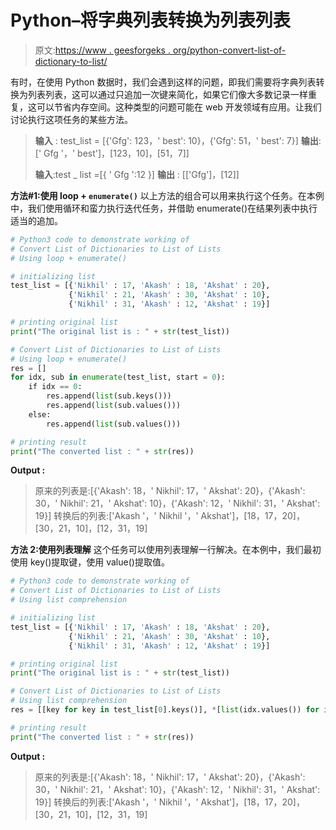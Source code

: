 # Python–将字典列表转换为列表列表

> 原文:[https://www . geesforgeks . org/python-convert-list-of-dictionary-to-list/](https://www.geeksforgeeks.org/python-convert-list-of-dictionaries-to-list-of-lists/)

有时，在使用 Python 数据时，我们会遇到这样的问题，即我们需要将字典列表转换为列表列表，这可以通过只追加一次键来简化，如果它们像大多数记录一样重复，这可以节省内存空间。这种类型的问题可能在 web 开发领域有应用。让我们讨论执行这项任务的某些方法。

> **输入** : test_list = [{'Gfg': 123，' best': 10}，{'Gfg': 51，' best': 7}]
> **输出**:[' Gfg '，' best']，[123，10]，[51，7]]
> 
> **输入**:test _ list =[{ ' Gfg ':12 }]
> **输出** : [['Gfg']，[12]]

**方法#1:使用 loop + `enumerate()`**
以上方法的组合可以用来执行这个任务。在本例中，我们使用循环和蛮力执行迭代任务，并借助 enumerate()在结果列表中执行适当的追加。

```py
# Python3 code to demonstrate working of 
# Convert List of Dictionaries to List of Lists
# Using loop + enumerate()

# initializing list
test_list = [{'Nikhil' : 17, 'Akash' : 18, 'Akshat' : 20},
             {'Nikhil' : 21, 'Akash' : 30, 'Akshat' : 10},
             {'Nikhil' : 31, 'Akash' : 12, 'Akshat' : 19}]

# printing original list
print("The original list is : " + str(test_list))

# Convert List of Dictionaries to List of Lists
# Using loop + enumerate()
res = []
for idx, sub in enumerate(test_list, start = 0):
    if idx == 0:
        res.append(list(sub.keys()))
        res.append(list(sub.values()))
    else:
        res.append(list(sub.values()))

# printing result 
print("The converted list : " + str(res)) 
```

**Output :**

> 原来的列表是:[{'Akash': 18，' Nikhil': 17，' Akshat': 20}，{'Akash': 30，' Nikhil': 21，' Akshat': 10}，{'Akash': 12，' Nikhil': 31，' Akshat': 19}]
> 转换后的列表:['Akash '，' Nikhil '，' Akshat']，[18，17，20]，[30，21，10]，[12，31，19]

**方法 2:使用列表理解**
这个任务可以使用列表理解一行解决。在本例中，我们最初使用 key()提取键，使用 value()提取值。

```py
# Python3 code to demonstrate working of 
# Convert List of Dictionaries to List of Lists
# Using list comprehension

# initializing list
test_list = [{'Nikhil' : 17, 'Akash' : 18, 'Akshat' : 20},
             {'Nikhil' : 21, 'Akash' : 30, 'Akshat' : 10},
             {'Nikhil' : 31, 'Akash' : 12, 'Akshat' : 19}]

# printing original list
print("The original list is : " + str(test_list))

# Convert List of Dictionaries to List of Lists
# Using list comprehension
res = [[key for key in test_list[0].keys()], *[list(idx.values()) for idx in test_list ]]

# printing result 
print("The converted list : " + str(res)) 
```

**Output :**

> 原来的列表是:[{'Akash': 18，' Nikhil': 17，' Akshat': 20}，{'Akash': 30，' Nikhil': 21，' Akshat': 10}，{'Akash': 12，' Nikhil': 31，' Akshat': 19}]
> 转换后的列表:['Akash '，' Nikhil '，' Akshat']，[18，17，20]，[30，21，10]，[12，31，19]